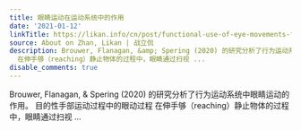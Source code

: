 ```yaml
---
title: 眼睛运动在运动系统中的作用
date: '2021-01-12'
linkTitle: https://likan.info/cn/post/functional-use-of-eye-movements-for-an-acting-system/
source: About on Zhan, Likan | 战立侃
description: Brouwer, Flanagan, &amp; Spering (2020) 的研究分析了行为运动系统中眼睛运动的作用。 目的性手部运动过程中的眼动过程
  在伸手够（reaching）静止物体的过程中，眼睛通过扫视 ...
disable_comments: true
---
```

Brouwer, Flanagan, &amp; Spering (2020) 的研究分析了行为运动系统中眼睛运动的作用。 目的性手部运动过程中的眼动过程 在伸手够（reaching）静止物体的过程中，眼睛通过扫视 ...